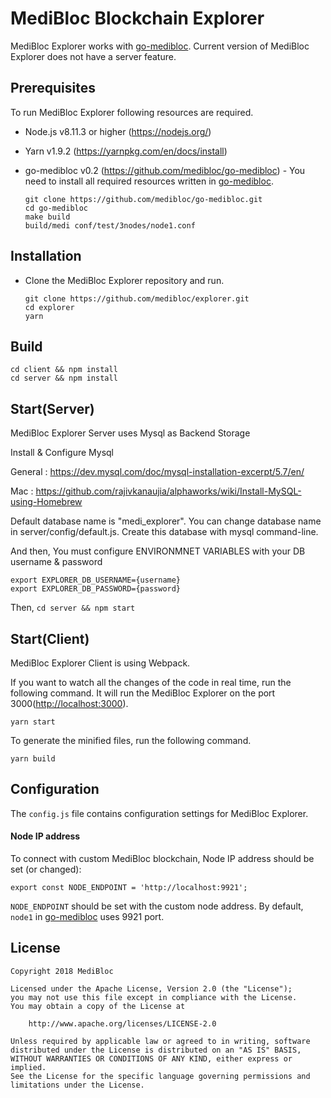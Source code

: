 # MediBloc Blockchain Explorer

MediBloc Explorer works with [go-medibloc](https://github.com/medibloc/go-medibloc). Current version of MediBloc Explorer does not have a server feature.

## Prerequisites

To run MediBloc Explorer following resources are required.

- Node.js v8.11.3 or higher (<https://nodejs.org/>)

- Yarn v1.9.2 (<https://yarnpkg.com/en/docs/install>)

- go-medibloc v0.2 (<https://github.com/medibloc/go-medibloc>) - You need to install all required resources written in [go-medibloc](https://github.com/medibloc/go-medibloc).

  ```
  git clone https://github.com/medibloc/go-medibloc.git
  cd go-medibloc
  make build
  build/medi conf/test/3nodes/node1.conf
  ```

## Installation

- Clone the MediBloc Explorer repository and run.

  ```
  git clone https://github.com/medibloc/explorer.git
  cd explorer
  yarn
  ```

## Build

```
cd client && npm install
cd server && npm install
```


## Start(Server)

MediBloc Explorer Server uses Mysql as Backend Storage

Install & Configure Mysql

General : https://dev.mysql.com/doc/mysql-installation-excerpt/5.7/en/

Mac : https://github.com/rajivkanaujia/alphaworks/wiki/Install-MySQL-using-Homebrew

Default database name is "medi_explorer". You can change database name in server/config/default.js. Create this database with mysql command-line.

And then, You must configure ENVIRONMNET VARIABLES with your DB username & password

```
export EXPLORER_DB_USERNAME={username}
export EXPLORER_DB_PASSWORD={password}
```

Then,
`cd server && npm start`


## Start(Client)

MediBloc Explorer Client is using Webpack.

If you want to watch all the changes of the code in real time, run the following command. It will run the MediBloc Explorer on the port 3000(<http://localhost:3000>).

`yarn start`

To generate the minified files, run the following command.

`yarn build`

## Configuration

The `config.js` file contains configuration settings for MediBloc Explorer.

#### Node IP address

To connect with custom MediBloc blockchain, Node IP address should be set (or changed):

  ```
  export const NODE_ENDPOINT = 'http://localhost:9921';
  ```

`NODE_ENDPOINT` should be set with the custom node address. By default, `node1` in [go-medibloc](https://github.com/medibloc/go-medibloc) uses 9921 port.

## License
```
Copyright 2018 MediBloc

Licensed under the Apache License, Version 2.0 (the "License");
you may not use this file except in compliance with the License.
You may obtain a copy of the License at

    http://www.apache.org/licenses/LICENSE-2.0

Unless required by applicable law or agreed to in writing, software
distributed under the License is distributed on an "AS IS" BASIS,
WITHOUT WARRANTIES OR CONDITIONS OF ANY KIND, either express or implied.
See the License for the specific language governing permissions and
limitations under the License.
```
